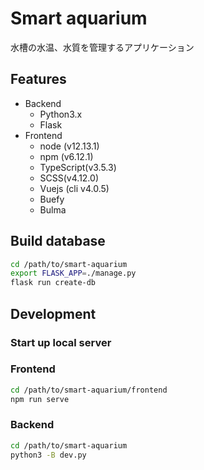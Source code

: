 # Smart aquarium
水槽の水温、水質を管理するアプリケーション

## Features
- Backend
    - Python3.x
    - Flask
- Frontend
    - node (v12.13.1)
    - npm (v6.12.1)
    - TypeScript(v3.5.3)
    - SCSS(v4.12.0)
    - Vuejs (cli v4.0.5)
    - Buefy
    - Bulma

## Build database
``` sh
cd /path/to/smart-aquarium
export FLASK_APP=./manage.py
flask run create-db
```

## Development
### Start up local server
### Frontend
``` sh
cd /path/to/smart-aquarium/frontend
npm run serve
```

### Backend
``` sh
cd /path/to/smart-aquarium
python3 -B dev.py
```

